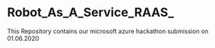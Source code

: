 # Robot_As_A_Service_RAAS_
This Repository contains our microsoft azure hackathon submission on 01.06.2020
